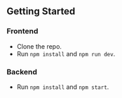 
## Getting Started

### Frontend
- Clone the repo.
- Run `npm install` and `npm run dev`.

### Backend
- Run `npm install` and `npm start`.